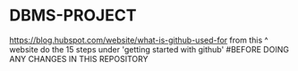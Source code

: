 # DBMS-PROJECT
https://blog.hubspot.com/website/what-is-github-used-for 
from this ^ website do the 15 steps under 'getting started with github'  #BEFORE DOING ANY CHANGES IN THIS REPOSITORY 
